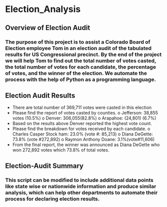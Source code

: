 # Election_Analysis
## Overview of Election Audit
### The purpose of this project is to assist a Colorado Board of Election employee Tom in an election audit of the tabulated results for US  Congressional precinct.  By the end of the project we will help Tom to find out the total number of votes casted, the total number of votes for each candidate, the percentage of votes, and the winner of the election. We automate the process with the help of Python as a programming language.

 ## Election Audit Results
 
-	There are total number of 369,711 votes were casted in this election
-	Please find the report of votes casted by counties.
o	Jefferson: 38,855 votes (10.5%)
o	Denver:    306,055(82.8%)
o	Arapahoe: (24,801) (6.7%)
-	Based on the results above Denver reported the highest vote count.
-	Please find the breakdown for votes received by each candidate.
o	Charles Casper Stock ham: 23.0% (vote #: 85,213)
o	Diana DeGette: 73.8% (vote #272,892)
o	Raymon Anthony Doane: 3.1%(vote#11,606)
-	From the final report, the winner was announced as Diana DeGette who won 272,892 votes which 73.8% of total votes.

## Election-Audit Summary

 ### This script can be modified to include additional data points like state wise or nationwide information and produce similar analysis, which can help other departments to automate their process for declaring election results.
